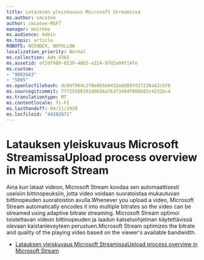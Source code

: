 ```yaml
---
title: Latauksen yleiskuvaus Microsoft Streamissa
ms.author: cmcatee
author: cmcatee-MSFT
manager: mnirkhe
ms.audience: Admin
ms.topic: article
ROBOTS: NOINDEX, NOFOLLOW
localization_priority: Normal
ms.collection: Adm_O365
ms.assetid: ef2df989-8539-48b5-a324-97d2e09f14fe
ms.custom:
- "9002643"
- "5095"
ms.openlocfilehash: dc04f964c2f8e8b5b0432edd097d37238a43c5f8
ms.sourcegitcommit: f7f25506191d0656a7637340df806b82c4232bc4
ms.translationtype: MT
ms.contentlocale: fi-FI
ms.lasthandoff: 04/21/2020
ms.locfileid: "44282671"
---
```

# <a name="upload-process-overview-in-microsoft-stream"></a><span data-ttu-id="e2f8e-102">Latauksen yleiskuvaus Microsoft Streamissa</span><span class="sxs-lookup"><span data-stu-id="e2f8e-102">Upload process overview in Microsoft Stream</span></span>

<span data-ttu-id="e2f8e-103">Aina kun lataat videon, Microsoft Stream koodaa sen automaattisesti useisiin bittinopeuksiin, jotta video voidaan suoratoistaa mukautuvan bittinopeuden suoratoiston avulla.</span><span class="sxs-lookup"><span data-stu-id="e2f8e-103">Whenever you upload a video, Microsoft Stream automatically encodes it into multiple bitrates so the video can be streamed using adaptive bitrate streaming.</span></span> <span data-ttu-id="e2f8e-104">Microsoft Stream optimoi toistettavan videon bittinopeuden ja laadun katseluohjelman käytettävissä olevaan kaistanleveyteen perustuen.</span><span class="sxs-lookup"><span data-stu-id="e2f8e-104">Microsoft Stream optimizes the bitrate and quality of the playing video based on the viewer's available bandwidth.</span></span>

- [<span data-ttu-id="e2f8e-105">Latauksen yleiskuvaus Microsoft Streamissa</span><span class="sxs-lookup"><span data-stu-id="e2f8e-105">Upload process overview in Microsoft Stream</span></span>](https://docs.microsoft.com/stream/upload-process-overview)
